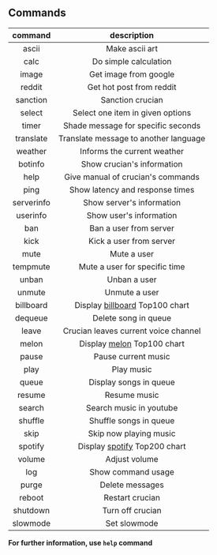 ## Commands

| command | description |
|:---:|:---:|
|ascii|Make ascii art|
|calc|Do simple calculation|
|image|Get image from google|
|reddit|Get hot post from reddit|
|sanction|Sanction crucian|
|select|Select one item in given options|
|timer|Shade message for specific seconds|
|translate|Translate message to another language|
|weather|Informs the current weather|
|botinfo|Show crucian's information|
|help|Give manual of crucian's commands|
|ping|Show latency and response times|
|serverinfo|Show server's information|
|userinfo|Show user's information|
|ban|Ban a user from server|
|kick|Kick a user from server|
|mute|Mute a user|
|tempmute|Mute a user for specific time|
|unban|Unban a user|
|unmute|Unmute a user|
|billboard|Display [billboard](https://www.billboard.com/charts/hot-100) Top100 chart|
|dequeue|Delete song in queue|
|leave|Crucian leaves current voice channel|
|melon|Display [melon](https://www.melon.com/chart/) Top100 chart|
|pause|Pause current music|
|play|Play music|
|queue|Display songs in queue|
|resume|Resume music|
|search|Search music in youtube|
|shuffle|Shuffle songs in queue|
|skip|Skip now playing music|
|spotify|Display [spotify](https://spotifycharts.com/regional) Top200 chart|
|volume|Adjust volume|
|log|Show command usage|
|purge|Delete messages|
|reboot|Restart crucian|
|shutdown|Turn off crucian|
|slowmode|Set slowmode|

**For further information, use `help` command**
